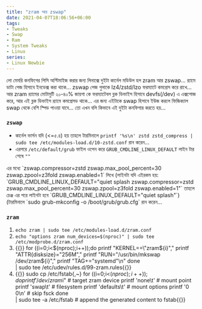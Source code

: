 ```yaml
---
title: "zram আর zswap"
date: 2021-04-07T18:06:56+06:00
tags:
- Tweaks
- Swap
- Ram
- System Tweaks
- Linux
series:
- Linux Newbie
---
```


লো মেমরি কনফিগের পিসি অপ্টিমাইজ করার জন্য লিনাক্সে দুইটা কার্নেল মডিউল হল zram আর zswap...
র‍্যামে ডাটা পেজ হিসাবে ইনডেক্স করা থাকে...
zswap পেজ গুলাকে lz4/zstd/lzo ফরম্যাটে কমপ্রেস করে রাখে...
আর zram র‍্যামের মোটামুটি ২০-৪০% জায়গা কে ফরম্যাটেবল ব্লক ডিভাইস হিসাবে devfs(/dev) এ এক্সপোজ করে,
আর এই ব্লক ডিভাইস র‍্যামে কমপ্রেসড থাকে... এর জন্য এইটাকে swap হিসাবে ইউজ করলে ফিজিক্যাল swap থেকে বেশি স্পিড পাওয়া যাবে...
তো এখন বলি কিভাবে এই দুইটা কনফিগার করতে হয়...

### `zswap`
 * কার্নেল ভার্সন যদি (<=৫.৪) হয় তাহলে টারমিনালে `printf '%s\n' zstd zstd_compress | sudo tee /etc/modules-load.d/10-zstd.conf` রান করেন...
 * এরপরে `/etc/default/grub` ফাইল ওপেন করে `GRUB_CMDLINE_LINUX_DEFAULT` লাইন টার শেষে `""` 
  <!---->এর মধ্যে `zswap.compressor=zstd zswap.max_pool_percent=30 zswap.zpool=z3fold zswap.enabled=1` লিখে
  <!---->(লাইনটা যদি এইরকম হয়: `GRUB_CMDLINE_LINUX_DEFAULT="quiet splash zswap.compressor=zstd zswap.max_pool_percent=30 zswap.zpool=z3fold zswap.enabled=1"` তাহলে চেঞ্জ এর পরে লাইনটা হবে  `GRUB_CMDLINE_LINUX_DEFAULT="quiet splash"`)
  <!---->(টারমিনালে `sudo grub-mkconfig -o /boot/grub/grub.cfg` রান করেন...
 
### `zram` 
1. `echo zram | sudo tee /etc/modules-load.d/zram.conf`
1. `echo "options zram num_devices=$(nproc)" | sudo tee /etc/modprobe.d/zram.conf`
1. {{<highlight sh>}}
for ((i=0;i<$(nproc);i++));do
  printf "KERNEL==\"zram${i}\","
  printf "ATTR{disksize}=\"256M\","
  printf "RUN=\"/usr/bin/mkswap /dev/zram${i}\","
  printf "TAG+=\"systemd\"\n"
done \
  | sudo tee /etc/udev/rules.d/99-zram.rules{{</highlight>}}
1. {{<highlight sh>}}
sudo cp /etc/fstab{,~}
for ((i=0;i<$(nproc);i++));do
  printf '/dev/zram%d\t' "$i" # target zram device
  printf 'none\t'             # mount point
  printf 'swap\t'             # filesystem
  printf 'defaults\t'         # mount options
  printf '0 0\n'              # skip fsck 
done \
  | sudo tee -a /etc/fstab    # append the generated content to fstab{{</highlight>}}
